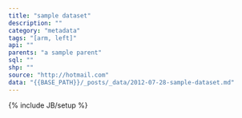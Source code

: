 ```yaml
---
title: "sample dataset"
description: ""
category: "metadata"
tags: "[arm, left]"
api: ""
parents: "a sample parent"
sql: ""
shp: ""
source: "http://hotmail.com"
data: "{{BASE_PATH}}/_posts/_data/2012-07-28-sample-dataset.md"
---
```

{% include JB/setup %}

